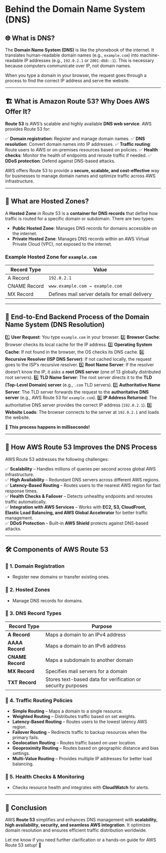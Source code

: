 # Behind the Domain Name System (DNS)

## 🌐 What is DNS?
The **Domain Name System (DNS)** is like the phonebook of the internet. It translates human-readable domain names (e.g., `example.com`) into machine-readable IP addresses (e.g., `192.0.2.1` or `2001:db8::1`). This is necessary because computers communicate over IP, not domain names.

When you type a domain in your browser, the request goes through a process to find the correct IP address and serve the website.

---

## 🏗 What is Amazon Route 53? Why Does AWS Offer It?

**Route 53** is AWS’s scalable and highly available **DNS web service**. AWS provides Route 53 for:

✅ **Domain registration**: Register and manage domain names.
✅ **DNS resolution**: Convert domain names into IP addresses.
✅ **Traffic routing**: Route users to AWS or on-premises resources based on policies.
✅ **Health checks**: Monitor the health of endpoints and reroute traffic if needed.
✅ **DDoS protection**: Defend against DNS-based attacks.

AWS offers Route 53 to provide a **secure, scalable, and cost-effective** way for businesses to manage domain names and optimize traffic across AWS infrastructure.

---

## 📂 What are Hosted Zones?
A **Hosted Zone** in Route 53 is a **container for DNS records** that define how traffic is routed for a specific domain or subdomain. There are two types:

- **Public Hosted Zone**: Manages DNS records for domains accessible on the internet.
- **Private Hosted Zone**: Manages DNS records within an AWS Virtual Private Cloud (VPC), not exposed to the internet.

### Example Hosted Zone for `example.com`
| Record Type | Value |
|------------|----------------|
| A Record   | `192.0.2.1` |
| CNAME Record | `www.example.com → example.com` |
| MX Record | Defines mail server details for email delivery |

---

## 🔁 End-to-End Backend Process of the Domain Name System (DNS Resolution)

1️⃣ **User Request**: You type `example.com` in your browser.
2️⃣ **Browser Cache**: Browser checks its local cache for the IP address.
3️⃣ **Operating System Cache**: If not found in the browser, the OS checks its DNS cache.
4️⃣ **Recursive Resolver (ISP DNS Server)**: If not cached locally, the request goes to the ISP’s recursive resolver.
5️⃣ **Root Name Server**: If the resolver doesn’t know the IP, it asks a **root DNS server** (one of 13 globally distributed root servers).
6️⃣ **TLD Name Server**: The root server directs it to the **TLD (Top-Level Domain) server** (e.g., `.com` TLD servers).
7️⃣ **Authoritative Name Server**: The TLD server forwards the request to the **authoritative DNS server** (e.g., AWS Route 53 for `example.com`).
8️⃣ **IP Address Returned**: The authoritative DNS server provides the correct IP address (`192.0.2.1`).
9️⃣ **Website Loads**: The browser connects to the server at `192.0.2.1` and loads the website.

📌 **This process happens in milliseconds!**

---

## 🚀 How AWS Route 53 Improves the DNS Process
AWS Route 53 addresses the following challenges:

✅ **Scalability** – Handles millions of queries per second across global AWS infrastructure.  
✅ **High Availability** – Redundant DNS servers across different AWS regions.  
✅ **Latency-Based Routing** – Routes users to the nearest AWS region for fast response times.  
✅ **Health Checks & Failover** – Detects unhealthy endpoints and reroutes traffic automatically.  
✅ **Integration with AWS Services** – Works with **EC2, S3, CloudFront, Elastic Load Balancing, and AWS Global Accelerator** for better traffic management.  
✅ **DDoS Protection** – Built-in **AWS Shield** protects against DNS-based attacks.  

---

## 🛠 Components of AWS Route 53

### 📌 1. **Domain Registration**
- Register new domains or transfer existing ones.

### 📌 2. **Hosted Zones**
- Manage DNS records for domains.

### 📌 3. **DNS Record Types**
| Record Type | Purpose |
|------------|----------------|
| **A Record** | Maps a domain to an IPv4 address |
| **AAAA Record** | Maps a domain to an IPv6 address |
| **CNAME Record** | Maps a subdomain to another domain |
| **MX Record** | Specifies mail servers for a domain |
| **TXT Record** | Stores text-based data for verification or security purposes |

### 📌 4. **Traffic Routing Policies**
- **Simple Routing** – Maps a domain to a single resource.
- **Weighted Routing** – Distributes traffic based on set weights.
- **Latency-Based Routing** – Routes users to the lowest latency AWS region.
- **Failover Routing** – Redirects traffic to backup resources when the primary fails.
- **Geolocation Routing** – Routes traffic based on user location.
- **Geoproximity Routing** – Routes based on geographic distance and bias settings.
- **Multi-Value Routing** – Provides multiple IP addresses for better load balancing.

### 📌 5. **Health Checks & Monitoring**
- Checks resource health and integrates with **CloudWatch** for alerts.

---

## 🏁 Conclusion
AWS **Route 53** simplifies and enhances DNS management with **scalability, high availability, security, and seamless AWS integration**. It optimizes domain resolution and ensures efficient traffic distribution worldwide.

Let me know if you need further clarification or a hands-on guide for AWS Route 53 setup! 🚀
